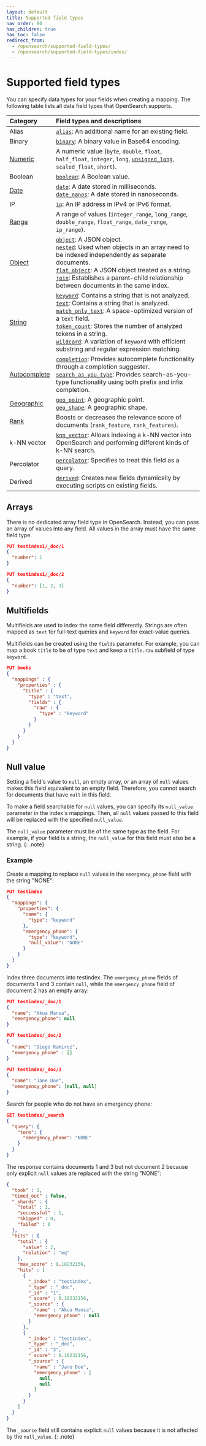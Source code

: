 ```yaml
---
layout: default
title: Supported field types
nav_order: 80
has_children: true
has_toc: false
redirect_from:
  - /opensearch/supported-field-types/
  - /opensearch/supported-field-types/index/
---
```


# Supported field types

You can specify data types for your fields when creating a mapping. The following table lists all data field types that OpenSearch supports.

Category | Field types and descriptions
:--- | :---
Alias | [`alias`]({{site.url}}{{site.baseurl}}/field-types/supported-field-types/alias/): An additional name for an existing field.
Binary | [`binary`]({{site.url}}{{site.baseurl}}/field-types/supported-field-types/binary/):  A binary value in Base64 encoding. 
[Numeric]({{site.url}}{{site.baseurl}}/field-types/supported-field-types/numeric/) | A numeric value (`byte`, `double`, `float`, `half_float`, `integer`, `long`, [`unsigned_long`]({{site.url}}{{site.baseurl}}/field-types/supported-field-types/unsigned-long/), `scaled_float`, `short`). 
Boolean | [`boolean`]({{site.url}}{{site.baseurl}}/field-types/supported-field-types/boolean/): A Boolean value. 
[Date]({{site.url}}{{site.baseurl}}/field-types/supported-field-types/dates/)|  [`date`]({{site.url}}{{site.baseurl}}/field-types/supported-field-types/date/): A date stored in milliseconds. <br> [`date_nanos`]({{site.url}}{{site.baseurl}}/field-types/supported-field-types/date-nanos/): A date stored in nanoseconds.
IP | [`ip`]({{site.url}}{{site.baseurl}}/field-types/supported-field-types/ip/): An IP address in IPv4 or IPv6 format. 
[Range]({{site.url}}{{site.baseurl}}/field-types/supported-field-types/range/) | A range of values (`integer_range`, `long_range`, `double_range`, `float_range`, `date_range`, `ip_range`).
[Object]({{site.url}}{{site.baseurl}}/field-types/supported-field-types/object-fields/)| [`object`]({{site.url}}{{site.baseurl}}/field-types/supported-field-types/object/): A JSON object. <br>[`nested`]({{site.url}}{{site.baseurl}}/field-types/supported-field-types/nested/): Used when objects in an array need to be indexed independently as separate documents.<br>[`flat_object`]({{site.url}}{{site.baseurl}}/field-types/supported-field-types/flat-object/): A JSON object treated as a string.<br>[`join`]({{site.url}}{{site.baseurl}}/field-types/supported-field-types/join/): Establishes a parent-child relationship between documents in the same index. 
[String]({{site.url}}{{site.baseurl}}/field-types/supported-field-types/string/)|[`keyword`]({{site.url}}{{site.baseurl}}/field-types/supported-field-types/keyword/): Contains a string that is not analyzed.<br> [`text`]({{site.url}}{{site.baseurl}}/field-types/supported-field-types/text/): Contains a string that is analyzed.<br> [`match_only_text`]({{site.url}}{{site.baseurl}}/field-types/supported-field-types/match-only-text/): A space-optimized version of a `text` field.<br>[`token_count`]({{site.url}}{{site.baseurl}}/field-types/supported-field-types/token-count/): Stores the number of analyzed tokens in a string. <br>[`wildcard`]({{site.url}}{{site.baseurl}}/field-types/supported-field-types/wildcard/): A variation of `keyword` with efficient substring and regular expression matching.
[Autocomplete]({{site.url}}{{site.baseurl}}/field-types/supported-field-types/autocomplete/) |[`completion`]({{site.url}}{{site.baseurl}}/field-types/supported-field-types/completion/): Provides autocomplete functionality through a completion suggester.<br> [`search_as_you_type`]({{site.url}}{{site.baseurl}}/field-types/supported-field-types/search-as-you-type/): Provides search-as-you-type functionality using both prefix and infix completion. 
[Geographic]({{site.url}}{{site.baseurl}}/field-types/supported-field-types/geographic/)| [`geo_point`]({{site.url}}{{site.baseurl}}/field-types/supported-field-types/geo-point/): A geographic point.<br>[`geo_shape`]({{site.url}}{{site.baseurl}}/field-types/supported-field-types/geo-shape/): A geographic shape.
[Rank]({{site.url}}{{site.baseurl}}/field-types/supported-field-types/rank/) | Boosts or decreases the relevance score of documents (`rank_feature`, `rank_features`).  
k-NN vector | [`knn_vector`]({{site.url}}{{site.baseurl}}/field-types/supported-field-types/knn-vector/): Allows indexing a k-NN vector into OpenSearch and performing different kinds of k-NN search.
Percolator | [`percolator`]({{site.url}}{{site.baseurl}}/field-types/supported-field-types/percolator/): Specifies to treat this field as a query. 
Derived | [`derived`]({{site.url}}{{site.baseurl}}/field-types/supported-field-types/derived/): Creates new fields dynamically by executing scripts on existing fields.

## Arrays

There is no dedicated array field type in OpenSearch. Instead, you can pass an array of values into any field. All values in the array must have the same field type.

```json
PUT testindex1/_doc/1
{
  "number": 1 
}

PUT testindex1/_doc/2
{
  "number": [1, 2, 3] 
}
```

## Multifields

Multifields are used to index the same field differently. Strings are often mapped as `text` for full-text queries and `keyword` for exact-value queries.

Multifields can be created using the `fields` parameter. For example, you can map a book `title` to be of type `text` and keep a `title.raw` subfield of type `keyword`.

```json
PUT books
{
  "mappings" : {
    "properties" : {
      "title" : {
        "type" : "text",
        "fields" : {
          "raw" : {
            "type" : "keyword"
          }
        }
      }
    }
  }
}
```

## Null value

Setting a field's value to `null`, an empty array, or an array of `null` values makes this field equivalent to an empty field. Therefore, you cannot search for documents that have `null` in this field. 

To make a field searchable for `null` values, you can specify its `null_value` parameter in the index's mappings. Then, all `null` values passed to this field will be replaced with the specified `null_value`.

The `null_value` parameter must be of the same type as the field. For example, if your field is a string, the `null_value` for this field must also be a string.
{: .note}

### Example

Create a mapping to replace `null` values in the `emergency_phone` field with the string "NONE":

```json
PUT testindex
{
  "mappings": {
    "properties": {
      "name": {
        "type": "keyword"
      },
      "emergency_phone": {
        "type": "keyword",
        "null_value": "NONE" 
      }
    }
  }
}
```

Index three documents into testindex. The `emergency_phone` fields of documents 1 and 3 contain `null`, while the `emergency_phone` field of document 2 has an empty array:

```json
PUT testindex/_doc/1
{
  "name": "Akua Mansa",
  "emergency_phone": null
}
```

```json
PUT testindex/_doc/2
{
  "name": "Diego Ramirez",
  "emergency_phone" : []
}
```

```json
PUT testindex/_doc/3 
{
  "name": "Jane Doe",
  "emergency_phone": [null, null]
}
```

Search for people who do not have an emergency phone:

```json
GET testindex/_search
{
  "query": {
    "term": {
      "emergency_phone": "NONE"
    }
  }
}
```

The response contains documents 1 and 3 but not document 2 because only explicit `null` values are replaced with the string "NONE":

```json
{
  "took" : 1,
  "timed_out" : false,
  "_shards" : {
    "total" : 1,
    "successful" : 1,
    "skipped" : 0,
    "failed" : 0
  },
  "hits" : {
    "total" : {
      "value" : 2,
      "relation" : "eq"
    },
    "max_score" : 0.18232156,
    "hits" : [
      {
        "_index" : "testindex",
        "_type" : "_doc",
        "_id" : "1",
        "_score" : 0.18232156,
        "_source" : {
          "name" : "Akua Mansa",
          "emergency_phone" : null
        }
      },
      {
        "_index" : "testindex",
        "_type" : "_doc",
        "_id" : "3",
        "_score" : 0.18232156,
        "_source" : {
          "name" : "Jane Doe",
          "emergency_phone" : [
            null,
            null
          ]
        }
      }
    ]
  }
}
```

The `_source` field still contains explicit `null` values because it is not affected by the `null_value`.
{: .note}
